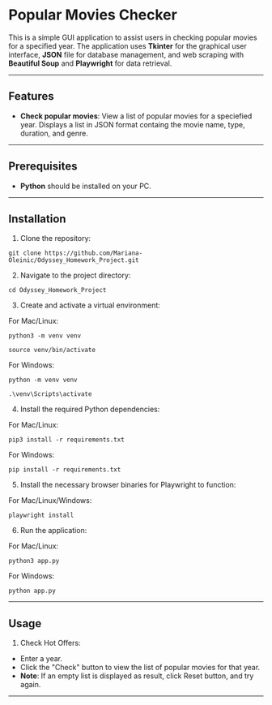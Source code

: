 # Popular Movies Checker

This is a simple GUI application to assist users in checking popular movies for a specified year. 
The application uses **Tkinter** for the graphical user interface, **JSON** file for database management, and web scraping with **Beautiful Soup** and **Playwright** for data retrieval.

---

## Features
- **Check popular movies**: View a list of popular movies for a speciefied year. Displays a list in JSON format containg the movie name, type, duration, and genre.

---

## Prerequisites
- **Python** should be installed on your PC.

---

## Installation 

1. Clone the repository:
```
git clone https://github.com/Mariana-Oleinic/Odyssey_Homework_Project.git
```

2. Navigate to the project directory:
```
cd Odyssey_Homework_Project
```
3. Create and activate a virtual environment:

For Mac/Linux:
```
python3 -m venv venv
```
```
source venv/bin/activate
```
For Windows:
```
python -m venv venv
```
```
.\venv\Scripts\activate  
```
4. Install the required Python dependencies:

For Mac/Linux:
```
pip3 install -r requirements.txt 
```
For Windows:
```
pip install -r requirements.txt 
```
5. Install the necessary browser binaries for Playwright to function:

For Mac/Linux/Windows:
```
playwright install
```

6. Run the application:

For Mac/Linux:
```
python3 app.py 
```
For Windows:
```
python app.py 
```

---

## Usage

1. Check Hot Offers:

- Enter a year.
- Click the "Check" button to view the list of popular movies for that year.
- **Note**: If an empty list is displayed as result, click Reset button, and try again.
---
